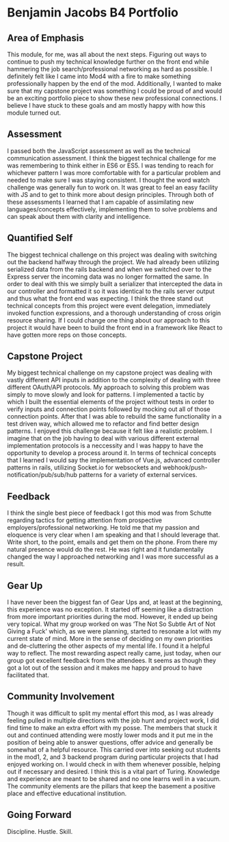 # Benjamin Jacobs B4 Portfolio

## Area of Emphasis

This module, for me, was all about the next steps. Figuring out ways to continue to push my technical knowledge further on the front end while hammering the job search/professional networking as hard as possible. I definitely felt like I came into Mod4 with a fire to make something professionally happen by the end of the mod. Additionally, I wanted to make sure that my capstone project was something I could be proud of and would be an exciting portfolio piece to show these new professional connections. I believe I have stuck to these goals and am mostly happy with how this module turned out.

## Assessment

I passed both the JavaScript assessment as well as the technical communication assessment. I think the biggest technical challenge for me was remembering to think either in ES6 or ES5. I was tending to reach for whichever pattern I was more comfortable with for a particular problem and needed to make sure I was staying consistent. I thought the word watch challenge was generally fun to work on. It was great to feel an easy facility with JS and to get to think more about design principles. Through both of these assessments I learned that I am capable of assimilating new languages/concepts effectively, implementing them to solve problems and can speak about them with clarity and intelligence.

## Quantified Self

The biggest technical challenge on this project was dealing with switching out the backend halfway through the project. We had already been utilizing serialized data from the rails backend and when we switched over to the Express server the incoming data was no longer formatted the same. In order to deal with this we simply built a serializer that intercepted the data in our controller and formatted it so it was identical to the rails server output and thus what the front end was expecting. I think the three stand out technical concepts from this project were event delegation, immediately invoked function expressions, and a thorough understanding of cross origin resource sharing. If I could change one thing about our approach to this project it would have been to build the front end in a framework like React to have gotten more reps on those concepts.

## Capstone Project

My biggest technical challenge on my capstone project was dealing with vastly different API inputs in addition to the complexity of dealing with three different OAuth/API protocols. My approach to solving this problem was simply to move slowly and look for patterns. I implemented a tactic by which I built the essential elements of the project without tests in order to verify inputs and connection points followed by mocking out all of those connection points. After that I was able to rebuild the same functionality in a test driven way, which allowed me to refactor and find better design patterns. I enjoyed this challenge because it felt like a realistic problem. I imagine that on the job having to deal with various different external implementation protocols is a neccessity and I was happy to have the opportunity to develop a process around it. In terms of technical concepts that I learned I would say the implementation of Vue.js, advanced controller patterns in rails, utilizing Socket.io for websockets and webhook/push-notification/pub/sub/hub patterns for a variety of external services.

## Feedback

I think the single best piece of feedback I got this mod was from Schutte regarding tactics for getting attention from prospective employers/professional networking. He told me that my passion and eloquence is very clear when I am speaking and that I should leverage that. Write short, to the point, emails and get them on the phone. From there my natural presence would do the rest. He was right and it fundamentally changed the way I approached networking and I was more successful as a result.

## Gear Up

I have never been the biggest fan of Gear Ups and, at least at the beginning, this experience was no exception. It started off seeming like a distraction from more important priorities during the mod. However, it ended up being very topical. What my group worked on was ‘The Not So Subtle Art of Not Giving a Fuck' which, as we were planning, started to resonate a lot with my current state of mind. More in the sense of deciding on my own priorities and de-cluttering the other aspects of my mental life. I found it a helpful way to reflect. The most rewarding aspect really came, just today, when our group got excellent feedback from the attendees. It seems as though they got a lot out of the session and it makes me happy and proud to have facilitated that.

## Community Involvement

Though it was difficult to split my mental effort this mod, as I was already feeling pulled in multiple directions with the job hunt and project work, I did find time to make an extra effort with my posse. The members that stuck it out and continued attending were mostly lower mods and it put me in the position of being able to answer questions, offer advice and generally be somewhat of a helpful resource. This carried over into seeking out students in the mod1, 2, and 3 backend program during particular projects that I had enjoyed working on. I would check in with them whenever possible, helping out if necessary and desired. I think this is a vital part of Turing. Knowledge and experience are meant to be shared and no one learns well in a vacuum. The community elements are the pillars that keep the basement a positive place and effective educational institution.

## Going Forward

Discipline. Hustle. Skill.
